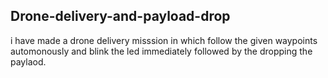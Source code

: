 ## Drone-delivery-and-payload-drop
i have made a drone delivery misssion in which follow the given waypoints automonously and blink the led immediately followed by the dropping the paylaod.
